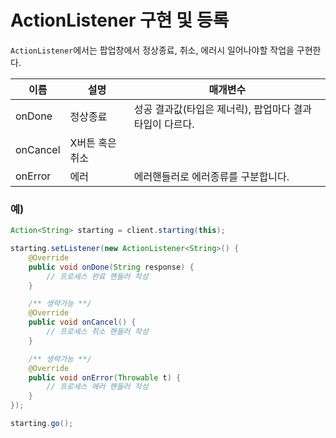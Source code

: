 # ActionListener 구현 및 등록

`ActionListener`에서는 팝업창에서 정상종료, 취소, 에러시 일어나야할 작업을 구현한다.


|이름|설명|매개변수|
|-|-|-|
|onDone|정상종료|성공 결과값(타입은 제너릭), 팝업마다 결과타입이 다르다.|
|onCancel|X버튼 혹은 취소||
|onError|에러|에러핸들러로 에러종류를 구분합니다.|


### 예)

```java
Action<String> starting = client.starting(this);

starting.setListener(new ActionListener<String>() {
    @Override
    public void onDone(String response) {
        // 프로세스 완료 핸들러 작성
    }

    /** 생략가능 **/
    @Override
    public void onCancel() {
        // 프로세스 취소 핸들러 작성
    }

    /** 생략가능 **/
    @Override
    public void onError(Throwable t) {
        // 프로세스 에러 핸들러 작성
    }
});

starting.go();
```